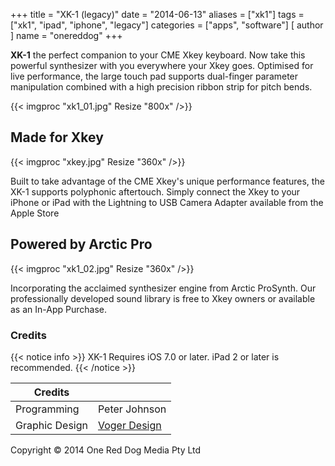 +++
title = "XK-1 (legacy)"
date = "2014-06-13"
aliases = ["xk1"]
tags = ["xk1", "ipad", "iphone", "legacy"]
categories = ["apps", "software"]
[ author ]
  name = "onereddog"
+++

**XK-1** the perfect companion to your CME Xkey keyboard. Now take this powerful synthesizer with you everywhere your Xkey goes. Optimised for live performance, the large touch pad supports dual-finger parameter manipulation combined with a high precision ribbon strip for pitch bends.

{{< imgproc "xk1_01.jpg" Resize "800x" />}}

## Made for Xkey
{{< imgproc "xkey.jpg" Resize "360x" />}}

Built to take advantage of the CME Xkey's unique performance features, the XK-1 supports polyphonic aftertouch. Simply connect the Xkey to your iPhone or iPad with the Lightning to USB Camera Adapter available from the Apple Store

## Powered by Arctic Pro
{{< imgproc "xk1_02.jpg" Resize "360x" />}}

Incorporating the acclaimed synthesizer engine from Arctic ProSynth. Our professionally developed sound library is free to Xkey owners or available as an In-App Purchase.

### Credits
{{< notice info >}}
XK-1 Requires iOS 7.0 or later. iPad 2 or later is recommended.
{{< /notice >}}

| Credits |  | 
| --- | --- |
| Programming | Peter Johnson |
| Graphic Design | [Voger Design](https://www.facebook.com/vogerdesign) |

Copyright © 2014 One Red Dog Media Pty Ltd
